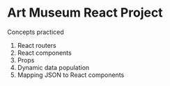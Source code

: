 # Art Museum React Project

Concepts practiced
1. React routers
2. React components
3. Props
4. Dynamic data population
5. Mapping JSON to React components
